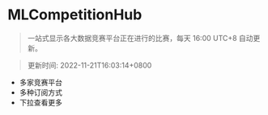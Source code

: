 # MLCompetitionHub

> 一站式显示各大数据竞赛平台正在进行的比赛，每天 16:00 UTC+8 自动更新。
  
> 更新时间: 2022-11-21T16:03:14+0800 

* 多家竞赛平台
* 多种订阅方式
* 下拉查看更多